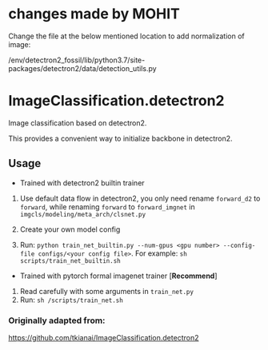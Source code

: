<!--
 * @Copyright (c) tkianai All Rights Reserved.
 * @Author         : vaishnavmohit
 * @Github         : https://github.com/vaishnavmohit
 -->

# changes made by MOHIT
Change the file at the below mentioned location to add normalization of image:

/env/detectron2_fossil/lib/python3.7/site-packages/detectron2/data/detection_utils.py

# ImageClassification.detectron2

Image classification based on detectron2.

This provides a convenient way to initialize backbone in detectron2.


## Usage

- Trained with detectron2 builtin trainer

1. Use default data flow in detectron2, you only need rename `forward_d2` to `forward`, while renaming `forward` to `forward_imgnet` in `imgcls/modeling/meta_arch/clsnet.py`

2. Create your own model config

3. Run: `python train_net_builtin.py --num-gpus <gpu number> --config-file configs/<your config file>`. For example: `sh scripts/train_net_builtin.sh`


- Trained with pytorch formal imagenet trainer [**Recommend**]

1. Read carefully with some arguments in `train_net.py`
2. Run: `sh /scripts/train_net.sh`

### Originally adapted from:

https://github.com/tkianai/ImageClassification.detectron2